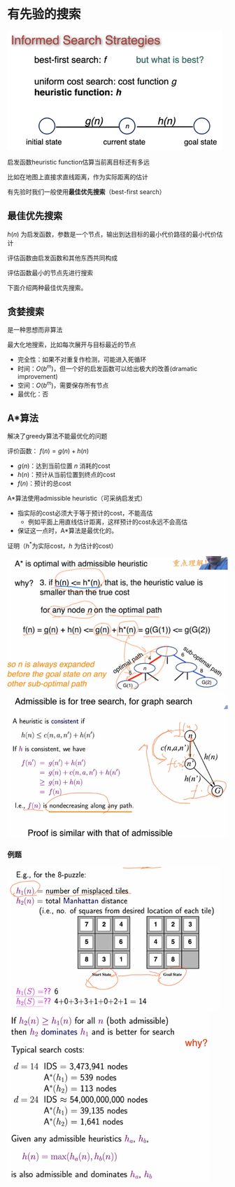 # 有先验的搜索

<img src="images/image-20210913224645991.png" alt="image-20210913224645991"   style="zoom:80%;" />

启发函数heuristic function估算当前离目标还有多远

比如在地图上直接求直线距离，作为实际距离的估计

有先验时我们一般使用**最佳优先搜索**（best-first search）

## 最佳优先搜索

$h(n)$ 为启发函数，参数是一个节点，输出到达目标的最小代价路径的最小代价估计

评估函数由启发函数和其他东西共同构成

评估函数最小的节点先进行搜索

下面介绍两种最佳优先搜索。

## 贪婪搜索

是一种思想而非算法

最大化地搜索，比如每次展开与目标最近的节点

* 完全性：如果不对重复作检测，可能进入死循环
* 时间：$O(b^m)$，但一个好的启发函数可以给出极大的改善(dramatic improvement)
* 空间：$O(b^m)$，需要保存所有节点
* 最优化：否

## A*算法

解决了greedy算法不能最优化的问题

评价函数： $f(n)=g(n)+h(n)$ 

* $g(n)$：达到当前位置 $n$ 消耗的cost
* $h(n)$：预计从当前位置到终点的cost
* $f(n)$：预计的总cost

A*算法使用admissible heuristic（可采纳启发式）

* 指实际的cost必须大于等于预计的cost，不能高估
  * 例如平面上用直线估计距离，这样预计的cost永远不会高估
* 保证这一点时，A*算法是最优化的。

证明（$h^*$为实际cost，$h$ 为估计的cost）

<img src="images/image-20210929171501283.png"   alt="image-20210929171501283" style="zoom:50%;" />

<img src="images/image-20210929172222532.png"   alt="image-20210929172222532" style="zoom:80%;" />

### 例题

<img src="images/image-20210929172634031.png"   alt="image-20210929172634031" style="zoom:80%;" />

<img src="images/image-20210929174851141.png"   alt="image-20210929174851141" style="zoom:80%;" />

